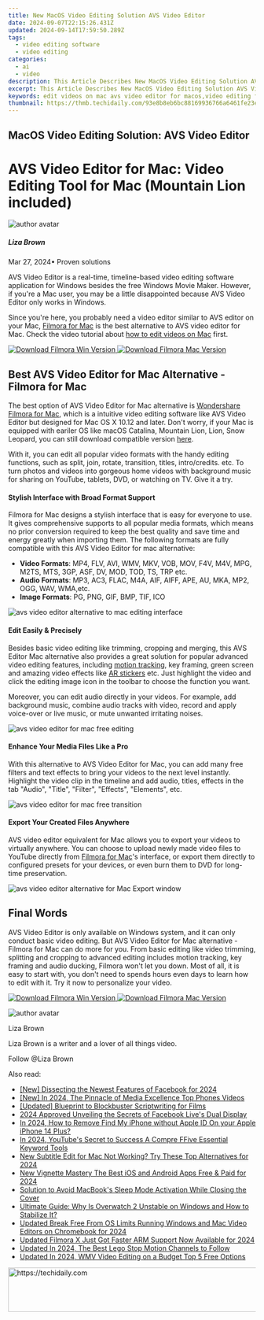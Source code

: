 ```yaml
---
title: New MacOS Video Editing Solution AVS Video Editor
date: 2024-09-07T22:15:26.431Z
updated: 2024-09-14T17:59:50.289Z
tags: 
  - video editing software
  - video editing
categories: 
  - ai
  - video
description: This Article Describes New MacOS Video Editing Solution AVS Video Editor
excerpt: This Article Describes New MacOS Video Editing Solution AVS Video Editor
keywords: edit videos on mac avs video editor for macos,video editing for mac avs editor solution,ai animation avs video editor for mac video editing tool for mac,macos video editing solution avs video editor,mac video editor software edit videos on mac,vn video editor pro the ultimate mobile video editing solution,avs video editor for mac video editing tool for mac
thumbnail: https://thmb.techidaily.com/93e8b8eb6bc88169936766a6461fe23e663eb59793bd9736b13ed221555fa6ea.jpg
---
```


## MacOS Video Editing Solution: AVS Video Editor

# AVS Video Editor for Mac: Video Editing Tool for Mac (Mountain Lion included)

![author avatar](https://lh5.googleusercontent.com/-AIMmjowaFs4/AAAAAAAAAAI/AAAAAAAAABc/Y5UmwDaI7HU/s250-c-k/photo.jpg)

##### Liza Brown

 Mar 27, 2024• Proven solutions

AVS Video Editor is a real-time, timeline-based video editing software application for Windows besides the free Windows Movie Maker. However, if you're a Mac user, you may be a little disappointed because AVS Video Editor only works in Windows.

Since you're here, you probably need a video editor similar to AVS editor on your Mac, [Filmora for Mac](https://tools.techidaily.com/wondershare/filmora/download/) is the best alternative to AVS video editor for Mac. Check the video tutorial about [how to edit videos on Mac](https://tools.techidaily.com/wondershare/filmora/download/) first.

[![Download Filmora Win Version](https://images.wondershare.com/filmora/guide/download-btn-win.jpg) ](https://tools.techidaily.com/wondershare/filmora/download/) [![Download Filmora Mac Version](https://images.wondershare.com/filmora/guide/download-btn-mac.jpg) ](https://download.wondershare.com/filmora9-mac%5Ffull718.dmg)

## Best AVS Video Editor for Mac Alternative -Filmora for Mac

The best option of AVS Video Editor for Mac alternative is [Wondershare Filmora for Mac](https://tools.techidaily.com/wondershare/filmora/download/), which is a intuitive video editing software like AVS Video Editor but designed for Mac OS X 10.12 and later. Don't worry, if your Mac is equipped with eariler OS like macOS Catalina, Mountain Lion, Lion, Snow Leopard, you can still download compatible version [here](https://tools.techidaily.com/wondershare/filmora/download/).

With it, you can edit all popular video formats with the handy editing functions, such as split, join, rotate, transition, titles, intro/credits. etc. To turn photos and videos into gorgeous home videos with background music for sharing on YouTube, tablets, DVD, or watching on TV. Give it a try.

#### Stylish Interface with Broad Format Support

Filmora for Mac designs a stylish interface that is easy for everyone to use. It gives comprehensive supports to all popular media formats, which means no prior conversion required to keep the best quality and save time and energy greatly when importing them. The following formats are fully compatible with this AVS Video Editor for mac alternative:

* **Video Formats**: MP4, FLV, AVI, WMV, MKV, VOB, MOV, F4V, M4V, MPG, M2TS, MTS, 3GP, ASF, DV, MOD, TOD, TS, TRP etc.
* **Audio Formats**: MP3, AC3, FLAC, M4A, AIF, AIFF, APE, AU, MKA, MP2, OGG, WAV, WMA,etc.
* **Image Formats**: PG, PNG, GIF, BMP, TIF, ICO

![avs video editor alternative to mac editing interface](https://images.wondershare.com/filmora/article-images/import-video-to-filmora9-mac.jpg)

#### Edit Easily & Precisely

Besides basic video editing like trimming, cropping and merging, this AVS Editor Mac alternative also provides a great solution for popular advanced video editing features, including [motion tracking](https://tools.techidaily.com/wondershare/filmora/download/), key framing, green screen and amazing video effects like [AR stickers](https://tools.techidaily.com/wondershare/filmora/download/) etc. Just highlight the video and click the editing image icon in the toolbar to choose the function you want.

Moreover, you can edit audio directly in your videos. For example, add background music, combine audio tracks with video, record and apply voice-over or live music, or mute unwanted irritating noises.

![avs video editor for mac free editing](https://images.wondershare.com/filmora/article-images/filmora9-mac-rotate.jpg)

#### Enhance Your Media Files Like a Pro

With this alternative to AVS Video Editor for Mac, you can add many free filters and text effects to bring your videos to the next level instantly. Highlight the video clip in the timeline and add audio, titles, effects in the tab "Audio", "Title", "Filter", "Effects", "Elements", etc.

![avs video editor for mac free transition](https://images.wondershare.com/filmora/article-images/filmora9-mac-add-transition-to-video.jpg)

#### Export Your Created Files Anywhere

AVS video editor equivalent for Mac allows you to export your videos to virtually anywhere. You can choose to upload newly made video files to YouTube directly from [Filmora for Mac](https://tools.techidaily.com/wondershare/filmora/download/)'s interface, or export them directly to configured presets for your devices, or even burn them to DVD for long-time preservation.

![avs video editor alternative for Mac Export window](https://images.wondershare.com/filmora/article-images/filmora9-mac-export-options.jpg)

## Final Words

AVS Video Editor is only available on Windows system, and it can only conduct basic video editing. But AVS Video Editor for Mac alternative - Filmora for Mac can do more for you. From basic editing like video trimming, splitting and cropping to advanced editing includes motion tracking, key framing and audio ducking, Filmora won't let you down. Most of all, it is easy to start with, you don't need to spends hours even days to learn how to edit with it. Try it now to personalize your video.

[![Download Filmora Win Version](https://images.wondershare.com/filmora/guide/download-btn-win.jpg) ](https://tools.techidaily.com/wondershare/filmora/download/) [![Download Filmora Mac Version](https://images.wondershare.com/filmora/guide/download-btn-mac.jpg) ](https://download.wondershare.com/filmora9-mac%5Ffull718.dmg)

![author avatar](https://lh5.googleusercontent.com/-AIMmjowaFs4/AAAAAAAAAAI/AAAAAAAAABc/Y5UmwDaI7HU/s250-c-k/photo.jpg)

Liza Brown

Liza Brown is a writer and a lover of all things video.

Follow @Liza Brown

<ins class="adsbygoogle"
      style="display:block"
      data-ad-client="ca-pub-7571918770474297"
      data-ad-slot="8358498916"
      data-ad-format="auto"
      data-full-width-responsive="true"></ins>

<span class="atpl-alsoreadstyle">Also read:</span>
<div><ul>
<li><a href="https://facebook-video-files.techidaily.com/new-dissecting-the-newest-features-of-facebook-for-2024/"><u>[New] Dissecting the Newest Features of Facebook for 2024</u></a></li>
<li><a href="https://fox-http.techidaily.com/new-in-2024-the-pinnacle-of-media-excellence-top-phones-videos/"><u>[New] In 2024, The Pinnacle of Media Excellence Top Phones Videos</u></a></li>
<li><a href="https://extra-information.techidaily.com/updated-blueprint-to-blockbuster-scriptwriting-for-films/"><u>[Updated] Blueprint to Blockbuster Scriptwriting for Films</u></a></li>
<li><a href="https://facebook-video-recording.techidaily.com/2024-approved-unveiling-the-secrets-of-facebook-lives-dual-display/"><u>2024 Approved Unveiling the Secrets of Facebook Live's Dual Display</u></a></li>
<li><a href="https://activate-lock.techidaily.com/in-2024-how-to-remove-find-my-iphone-without-apple-id-on-your-apple-iphone-14-plus-by-drfone-ios/"><u>In 2024, How to Remove Find My iPhone without Apple ID On your Apple iPhone 14 Plus?</u></a></li>
<li><a href="https://youtube-sure.techidaily.com/24-youtubes-secret-to-success-a-compre-ffive-essential-keyword-tools/"><u>In 2024, YouTube's Secret to Success A Compre FFive Essential Keyword Tools</u></a></li>
<li><a href="https://ai-driven-video-production.techidaily.com/new-subtitle-edit-for-mac-not-working-try-these-top-alternatives-for-2024/"><u>New Subtitle Edit for Mac Not Working? Try These Top Alternatives for 2024</u></a></li>
<li><a href="https://ai-driven-video-production.techidaily.com/new-vignette-mastery-the-best-ios-and-android-apps-free-and-paid-for-2024/"><u>New Vignette Mastery The Best iOS and Android Apps Free & Paid for 2024</u></a></li>
<li><a href="https://technical-tips.techidaily.com/solution-to-avoid-macbooks-sleep-mode-activation-while-closing-the-cover/"><u>Solution to Avoid MacBook's Sleep Mode Activation While Closing the Cover</u></a></li>
<li><a href="https://win-solutions.techidaily.com/ultimate-guide-why-is-overwatch-2-unstable-on-windows-and-how-to-stabilize-it/"><u>Ultimate Guide: Why Is Overwatch 2 Unstable on Windows and How to Stabilize It?</u></a></li>
<li><a href="https://ai-driven-video-production.techidaily.com/updated-break-free-from-os-limits-running-windows-and-mac-video-editors-on-chromebook-for-2024/"><u>Updated Break Free From OS Limits Running Windows and Mac Video Editors on Chromebook for 2024</u></a></li>
<li><a href="https://ai-driven-video-production.techidaily.com/updated-filmora-x-just-got-faster-arm-support-now-available-for-2024/"><u>Updated Filmora X Just Got Faster ARM Support Now Available for 2024</u></a></li>
<li><a href="https://ai-driven-video-production.techidaily.com/updated-in-2024-the-best-lego-stop-motion-channels-to-follow/"><u>Updated In 2024, The Best Lego Stop Motion Channels to Follow</u></a></li>
<li><a href="https://ai-driven-video-production.techidaily.com/updated-in-2024-wmv-video-editing-on-a-budget-top-5-free-options/"><u>Updated In 2024, WMV Video Editing on a Budget Top 5 Free Options</u></a></li>
</ul></div>

<!-- affiliate ads begin -->
<a href="https://ephamedtechinc.pxf.io/c/5597632/2135474/26400" target="_top" id="2135474">
  <img src="//a.impactradius-go.com/display-ad/26400-2135474" border="0" alt="https://techidaily.com" width="600" height="90"/>
</a>
<img height="0" width="0" src="https://ephamedtechinc.pxf.io/i/5597632/2135474/26400" style="position:absolute;visibility:hidden;" border="0" />
<!-- affiliate ads end -->

